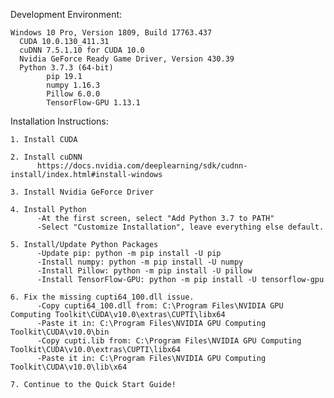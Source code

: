 Development Environment:

    Windows 10 Pro, Version 1809, Build 17763.437
	  CUDA 10.0.130_411.31
	  cuDNN 7.5.1.10 for CUDA 10.0
	  Nvidia GeForce Ready Game Driver, Version 430.39
	  Python 3.7.3 (64-bit)
		    pip 19.1
		    numpy 1.16.3
		    Pillow 6.0.0
		    TensorFlow-GPU 1.13.1


Installation Instructions:

    1. Install CUDA

    2. Install cuDNN
	      https://docs.nvidia.com/deeplearning/sdk/cudnn-install/index.html#install-windows

    3. Install Nvidia GeForce Driver

    4. Install Python
	      -At the first screen, select "Add Python 3.7 to PATH"
	      -Select "Customize Installation", leave everything else default.

    5. Install/Update Python Packages
	      -Update pip: python -m pip install -U pip
	      -Install numpy: python -m pip install -U numpy
	      -Install Pillow: python -m pip install -U pillow
	      -Install TensorFlow-GPU: python -m pip install -U tensorflow-gpu

    6. Fix the missing cupti64_100.dll issue.
	      -Copy cupti64_100.dll from: C:\Program Files\NVIDIA GPU Computing Toolkit\CUDA\v10.0\extras\CUPTI\libx64
	      -Paste it in: C:\Program Files\NVIDIA GPU Computing Toolkit\CUDA\v10.0\bin
	      -Copy cupti.lib from: C:\Program Files\NVIDIA GPU Computing Toolkit\CUDA\v10.0\extras\CUPTI\libx64
	      -Paste it in: C:\Program Files\NVIDIA GPU Computing Toolkit\CUDA\v10.0\lib\x64

    7. Continue to the Quick Start Guide!
